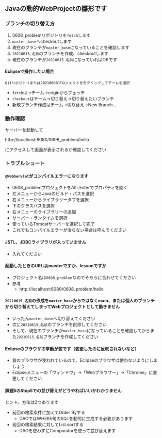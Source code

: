 ## Javaの動的WebProjectの雛形です

### ブランチの切り替え方

1. 0608_problemリポジトリを`fetch`します
1. `master_base`へcheckoutします
1. 現在のブランチが`master_base`になっていることを確認します
1. `20210615_名前`のブランチを作成、checkoutします
1. 現在のブランチが`20210615_名前`になっていればOKです

#### Eclipseで操作したい場合

```
Gitリポジトリまたは20210608プロジェクトを右クリックしてチームを選択
```

- `fetch`は→チーム→originからフェッチ
- `checkout`はチーム→切り替え→切り替えたいブランチ
- 新規ブランチ作成はチーム→切り替え→New Branch...


### 動作確認

サーバーを起動して

http://localhost:8080/0608_problem/hello

にアクセスして画面が表示されるか確認してください

### トラブルシュート

#### `@WebServlet`がコンパイルエラーになります

- 0608_problemプロジェクトをAlt+Enterでプロパティを開く
- 左メニューからJavaのビルド・パスを選択
- 右メニューからライブラリータブを選択
- 下のクラスパスを選択
- 右メニューのライブラリーの追加
- サーバー・ランタイムを選択
- 使っているTomcatサーバーを選択して完了
- これでもコンパイルエラーが治らない場合は呼んでください

#### JSTL、JDBCライブラリが入っていません

- 入れてください

#### 起動したときのURLはjmasterですか、lessonですか

- プロジェクト名は`0608_problem`なのでそちらに合わせてください
- 参考
  - http://localhost:8080/0608_problem/hello

#### `20210615_名前`の作成を`master_base`からではなくmain、または個人のブランチから切り替えてしまってWebプロジェクトとして動きません

- いったん`master_base`へ切り替えてください
- 次に`20210615_名前`のブランチを削除してください
- そして、現在のブランチが`master_base`になっていることを確認してからまた`20210615_名前`ブランチを作成してください

#### Eclipseのブラウザの挙動が変です（変更したのに反映されないなど）

- 昔のブラウザが使われているので、Eclipseのブラウザは使わないようにしましょう
- Eclipseメニューの「ウィンドウ」→「Webブラウザー」→「Chrome」に変更してください

#### 課題5のStep5での並び替えがどうやればいいかわかりません

ヒント。方法は2つあります

- 前回の検索条件に加えてOrder Byする
  - DAOではWHERE句のSQLを動的に生成する必要があります
- 前回の検索結果に対してList.sortする
  - DAOを使わずにComparatorを使って並び替えます
